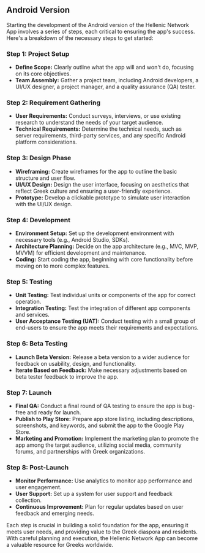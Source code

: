 ## Android Version
Starting the development of the Android version of the Hellenic Network App involves a series of steps, each critical to ensuring the app's success. Here's a breakdown of the necessary steps to get started:

### Step 1: Project Setup
- **Define Scope:** Clearly outline what the app will and won't do, focusing on its core objectives.
- **Team Assembly:** Gather a project team, including Android developers, a UI/UX designer, a project manager, and a quality assurance (QA) tester.

### Step 2: Requirement Gathering
- **User Requirements:** Conduct surveys, interviews, or use existing research to understand the needs of your target audience.
- **Technical Requirements:** Determine the technical needs, such as server requirements, third-party services, and any specific Android platform considerations.

### Step 3: Design Phase
- **Wireframing:** Create wireframes for the app to outline the basic structure and user flow.
- **UI/UX Design:** Design the user interface, focusing on aesthetics that reflect Greek culture and ensuring a user-friendly experience.
- **Prototype:** Develop a clickable prototype to simulate user interaction with the UI/UX design.

### Step 4: Development
- **Environment Setup:** Set up the development environment with necessary tools (e.g., Android Studio, SDKs).
- **Architecture Planning:** Decide on the app architecture (e.g., MVC, MVP, MVVM) for efficient development and maintenance.
- **Coding:** Start coding the app, beginning with core functionality before moving on to more complex features.

### Step 5: Testing
- **Unit Testing:** Test individual units or components of the app for correct operation.
- **Integration Testing:** Test the integration of different app components and services.
- **User Acceptance Testing (UAT):** Conduct testing with a small group of end-users to ensure the app meets their requirements and expectations.

### Step 6: Beta Testing
- **Launch Beta Version:** Release a beta version to a wider audience for feedback on usability, design, and functionality.
- **Iterate Based on Feedback:** Make necessary adjustments based on beta tester feedback to improve the app.

### Step 7: Launch
- **Final QA:** Conduct a final round of QA testing to ensure the app is bug-free and ready for launch.
- **Publish to Play Store:** Prepare app store listing, including descriptions, screenshots, and keywords, and submit the app to the Google Play Store.
- **Marketing and Promotion:** Implement the marketing plan to promote the app among the target audience, utilizing social media, community forums, and partnerships with Greek organizations.

### Step 8: Post-Launch
- **Monitor Performance:** Use analytics to monitor app performance and user engagement.
- **User Support:** Set up a system for user support and feedback collection.
- **Continuous Improvement:** Plan for regular updates based on user feedback and emerging needs.

Each step is crucial in building a solid foundation for the app, ensuring it meets user needs, and providing value to the Greek diaspora and residents. With careful planning and execution, the Hellenic Network App can become a valuable resource for Greeks worldwide.

